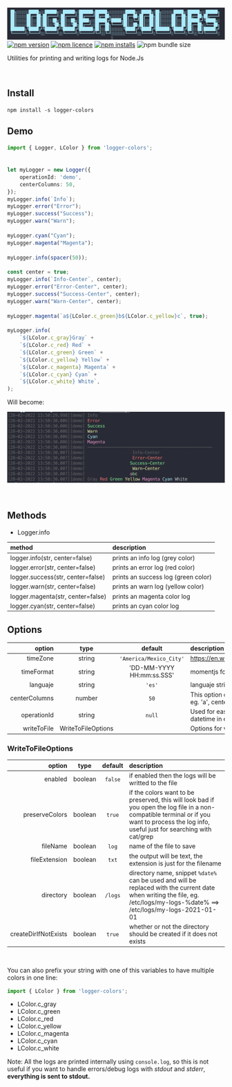 ![logger-colors](./logo.png)
[![npm version](https://badge.fury.io/js/logger-colors.svg)](https://badge.fury.io/js/logger-colors)
[![npm licence](https://img.shields.io/npm/l/logger-colors)](https://img.shields.io/npm/l/logger-colors)
[![npm installs](https://img.shields.io/npm/dt/logger-colors)](https://img.shields.io/npm/dt/logger-colors)
![npm bundle size](https://img.shields.io/bundlephobia/min/logger-colors)  

Utilities for printing and writing logs for Node.Js

&nbsp;
&nbsp;
&nbsp;
&nbsp;
&nbsp;

## Install

```
npm install -s logger-colors
```


## Demo

```typescript
import { Logger, LColor } from 'logger-colors';


let myLogger = new Logger({
    operationId: 'demo',
    centerColumns: 50,
});
myLogger.info(`Info`);
myLogger.error("Error");
myLogger.success("Success");
myLogger.warn("Warn");

myLogger.cyan("Cyan");
myLogger.magenta("Magenta");

myLogger.info(spacer(50));

const center = true;
myLogger.info(`Info-Center`, center);
myLogger.error("Error-Center", center);
myLogger.success("Success-Center", center);
myLogger.warn("Warn-Center", center);

myLogger.magenta(`a${LColor.c_green}b${LColor.c_yellow}c`, true);

myLogger.info(
    `${LColor.c_gray}Gray` +
    `${LColor.c_red} Red` +
    `${LColor.c_green} Green` +
    `${LColor.c_yellow} Yellow` +
    `${LColor.c_magenta} Magenta` +
    `${LColor.c_cyan} Cyan` +
    `${LColor.c_white} White`,
);
```

Will become:

![logger-colors demo](./demo.png)

&nbsp;
&nbsp;
&nbsp;
&nbsp;
&nbsp;


## Methods

- Logger.info

|  method | description | 
|:---|:---|
|logger.info(str, center=false)|prints an info log (grey color) |
|logger.error(str, center=false)|prints an error log (red color) |
|logger.success(str, center=false)|prints an success log (green color) |
|logger.warn(str, center=false)|prints an warn log (yellow color) |
|logger.magenta(str, center=false)|prints an magenta color log|
|logger.cyan(str, center=false)|prints an cyan color log|


## Options

|  option | type | default  | description  |
|---:|:---:|:---:|:---|
|  timeZone | string | `'America/Mexico_City'`  | https://en.wikipedia.org/wiki/List_of_tz_database_time_zones | 
| timeFormat | string  | 'DD-MM-YYYY HH:mm:ss.SSS' | momentjs format string | 
| languaje  | string | `'es'` |  languaje string for date (moment locale) 
| centerColumns  | number |  `50` | This option centers the content of the log in the <centerColumns> indicated, eg. 'a', centered at 5 will become '  a  ' | 
| operationId  | string | `null` | Used for easy identification of logs, will be present after the datetime in each log 
| writeToFile  | WriteToFileOptions | | Options for writing the log to an external file


  
    
      

### WriteToFileOptions

|  option | type | default  | description  |
|---:|:---:|:---:|:---|
| enabled  | boolean |  `false` |   if enabled then the logs will be writted to the file
| preserveColors  | boolean |  `true` |  if the colors want to be preserved, this will look bad if you open the log file in a non-compatible terminal or if you want to process the log info, useful just for searching with cat/grep
| fileName  | boolean |  `log` | name of the file to save
| fileExtension  | boolean |  `txt` | the output will be text, the extension is just for the filename
| directory  | boolean |  `/logs` |  directory name, snippet `%date%` can be used and will be replaced with the current date when writing the file, eg. /etc/logs/my-logs-%date% ==> /etc/logs/my-logs-2021-01-01
| createDirIfNotExists  | boolean |  `true` |  whether or not the directory should be created if it does not exists

&nbsp;
&nbsp;
&nbsp;

You can also prefix your string with one of this variables to have multiple colors in one line:

```typescript
import { LColor } from 'logger-colors';
```

- LColor.c_gray
- LColor.c_green
- LColor.c_red
- LColor.c_yellow
- LColor.c_magenta
- LColor.c_cyan
- LColor.c_white


Note: All the logs are printed internally using `console.log`, so this is not useful if you want to handle errors/debug logs with *stdout* and *stderr*, **everything is sent to stdout.**